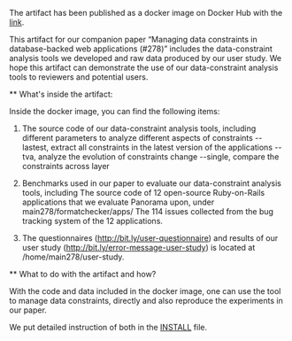 The artifact has been published as a docker image on Docker Hub with the [link](http://bit.ly/docker-image-278).  

This artifact for our companion paper “Managing data constraints in database-backed web applications (#278)” includes the data-constraint analysis tools we developed and raw data produced by our user study. 
We hope this artifact can demonstrate the use of our data-constraint analysis tools to reviewers and potential users.


** What's inside the artifact:

Inside the docker image, you can find the following items:

1. The source code of our data-constraint analysis tools, including different parameters to analyze different aspects of constraints
  --lastest, extract all constraints in the latest version of the applications
  --tva, analyze the evolution of constraints change
  --single, compare the constraints across layer 
  
2. Benchmarks used in our paper to evaluate our data-constraint analysis tools, including
The source code of 12 open-source Ruby-on-Rails applications that we evaluate Panorama upon, under main278/formatchecker/apps/
The 114 issues collected from the bug tracking system of the 12 applications.

3. The questionnaires (http://bit.ly/user-questionnaire) and results of our user study (http://bit.ly/error-message-user-study) is located at /home/main278/user-study.

** What to do with the artifact and how?

With the code and data included in the docker image, one can use the tool to manage data constraints, directly and also reproduce the experiments in our paper. 

We put detailed instruction of both in the [INSTALL](https://github.com/manageconstraints/rose6icse/blob/master/submissions/available/junwenyang/README.md) file. 
